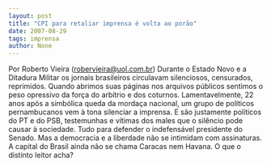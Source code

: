 ```yaml
---
layout: post
title: "CPI para retaliar imprensa é volta ao porão"
date: 2007-08-29
tags: imprensa
author: None
---
```

Por Roberto Vieira (robervieira@uol.com.br)
Durante o Estado Novo e a Ditadura Militar os jornais brasileiros circulavam silenciosos, censurados, reprimidos. Quando abrimos suas p&aacute;ginas nos arquivos p&uacute;blicos sentimos o peso opressivo da for&ccedil;a do arb&iacute;trio e dos coturnos. 
Lamentavelmente, 22 anos ap&oacute;s a simb&oacute;lica queda da morda&ccedil;a nacional, um grupo de pol&iacute;ticos pernambucanos vem &agrave; tona silenciar a imprensa. 
E s&atilde;o justamente pol&iacute;ticos do PT e do PSB, testemunhas e v&iacute;timas dos males que o sil&ecirc;ncio pode causar &agrave; sociedade. 
Tudo para defender o indefens&aacute;vel presidente do Senado. Mas a democracia e a liberdade n&atilde;o se intimidam com assinaturas. 
A capital do Brasil ainda n&atilde;o se chama Caracas nem Havana.
O que o distinto leitor acha?&nbsp; 